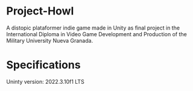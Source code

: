 # Project-Howl
A distopic plataformer indie game made in Unity as final project in the International Diploma in Video Game Development and Production of the Military University Nueva Granada.

# Specifications
Uninty version: 2022.3.10f1 LTS
